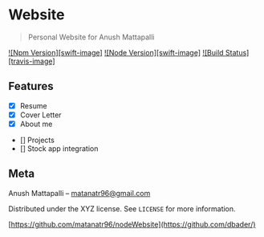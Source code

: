 # Website
> Personal Website for Anush Mattapalli

[![Npm Version][swift-image]][npm-version]
[![Node Version][swift-image]][node-version]
[![Build Status][travis-image]][travis-url]

## Features

- [x] Resume
- [x] Cover Letter
- [x] About me
- [] Projects
- [] Stock app integration

## Meta

Anush Mattapalli – matanatr96@gmail.com

Distributed under the XYZ license. See ``LICENSE`` for more information.

[https://github.com/matanatr96/nodeWebsite](https://github.com/dbader/)

[npm-version]:https://img.shields.io/npm/v/npm.svg
[node-version]:https://img.shields.io/node/v/gh-badges.svg
[travis-url]: https://travis-ci.org/dbader/node-datadog-metrics